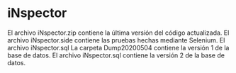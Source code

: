 # iNspector

El archivo iNspector.zip contiene la última versión del código actualizada.
El archivo iNspector.side contiene las pruebas hechas mediante Selenium.
El archivo iNspector.sql
La carpeta Dump20200504 contiene la versión 1 de la base de datos.
El archivo iNspector.sql contiene la versión 2 de la base de datos.
